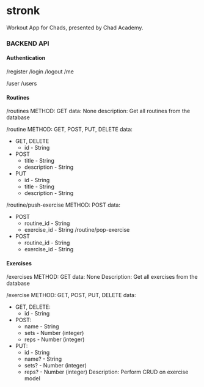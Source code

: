 # stronk

Workout App for Chads, presented by Chad Academy.

### BACKEND API

#### Authentication

/register
/login
/logout
/me

/user
/users

#### Routines

/routines
METHOD: GET
data: None
description:
Get all routines from the database

/routine
METHOD: GET, POST, PUT, DELETE
data:

- GET, DELETE
  - id - String
- POST
  - title - String
  - description - String
- PUT
  - id - String
  - title - String
  - description - String

/routine/push-exercise
METHOD: POST
data:

- POST
  - routine_id - String
  - exercise_id - String
    /routine/pop-exercise
- POST
  - routine_id - String
  - exercise_id - String

#### Exercises

/exercises
METHOD: GET
data: None
Description:
Get all exercises from the database

/exercise
METHOD: GET, POST, PUT, DELETE
data:

- GET, DELETE:
  - id - String
- POST:
  - name - String
  - sets - Number (integer)
  - reps - Number (integer)
- PUT:
  - id - String
  - name? - String
  - sets? - Number (integer)
  - reps? - Number (integer)
    Description:
    Perform CRUD on exercise model
